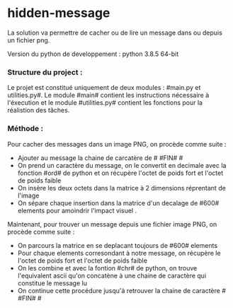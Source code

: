 # hidden-message
La solution va permettre de cacher ou de lire un message dans ou depuis un fichier png. 

Version du python de developpement : python 3.8.5 64-bit
### Structure du project :
Le projet est constitué uniquement de deux modules : #main.py et utilities.py#. Le module #main# contient les instructions nécessaire à l'éxecution et le module #utilities.py# contient les fonctions pour la réalistion des tâches.

### Méthode : 
Pour cacher des messages dans un image PNG, on procède comme suite :
- Ajouter au message la chaine de carcatère de # \#FIN\# # 
- On prend un caractère du message, on le convertit en decimale avec la fonction #ord# de python et on récupère l'octet de poids fort et l'octet de poids faible
- On insère les deux octets dans la matrice à 2 dimensions réprentant de l'image
- On sépare chaque insertion dans la matrice d'un decalage de #600# elements pour amoindrir l'impact visuel .

Maintenant, pour trouver un message depuis une fichier image PNG, on procède comme suite :
- On parcours la matrice en se deplacant toujours de #600# elements
- Pour chaque elements corresondant à notre message, on récupère le l'octet de poids fort et l'octet de poids faible
- On les combine et avec la fontion #chr# de python, on trouve l'equivalent ascii qu'on concatène à une chaine de caractère qui constitue le message lu
- On continue cette procédure jusqu'à retrouver la chaine de caractère # \#FIN\# # 